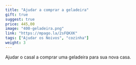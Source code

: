 ```yaml
---
title: "Ajudar a comprar a geladeira"
gift: true
suggest: true
price: 445,00
image: "400-geladeira.png"
link: "https://mpago.la/2sFQKXK"
tags: ["Ajudar os Noivos", "cozinha"]
weight: 3
---
```


Ajudar o casal a comprar uma geladeira para sua nova casa.
